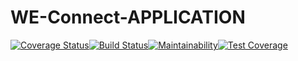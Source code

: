 # WE-Connect-APPLICATION

[![Coverage Status](https://coveralls.io/repos/github/okoroemeka/WE-Connect-APPLICATION/badge.svg?branch=develope)](https://coveralls.io/github/okoroemeka/WE-Connect-APPLICATION?branch=develope)[![Build Status](https://travis-ci.org/okoroemeka/WE-Connect-APPLICATION.svg?branch=develope)](https://travis-ci.org/okoroemeka/WE-Connect-APPLICATION)[![Maintainability](https://api.codeclimate.com/v1/badges/8dfc1316f2a5a1e0c31a/maintainability)](https://codeclimate.com/github/okoroemeka/WE-Connect-APPLICATION/maintainability)[![Test Coverage](https://api.codeclimate.com/v1/badges/8dfc1316f2a5a1e0c31a/test_coverage)](https://codeclimate.com/github/okoroemeka/WE-Connect-APPLICATION/test_coverage)